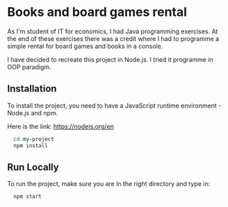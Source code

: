 # Books and board games rental

As I'm student of IT for economics, I had Java programming exercises. 
At the end of these exercises there was a credit where I had to programme a simple rental for board games and books in a console. 

I have decided to recreate this project in Node.js. I tried it programme in OOP paradigm.

## Installation

To install the project, you need to have a JavaScript runtime environment - Node.js and npm. 

Here is the link: https://nodejs.org/en
```bash
  cd my-project
  npm install
```
    
## Run Locally

To run the project, make sure you are in the right directory and type in:

```bash
  npm start
```



